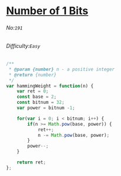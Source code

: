 # [Number of 1 Bits](https://leetcode.com/problems/number-of-1-bits/)
###### No:`191`
###### Difficulty:`Easy`


```javascript
/**
 * @param {number} n - a positive integer
 * @return {number}
 */
var hammingWeight = function(n) {
    var ret = 0;
    const base = 2;
    const bitnum = 32;
    var power = bitnum -1;

    for(var i = 0; i < bitnum; i++) {
        if(n >= Math.pow(base, power)) {
            ret++;
            n -= Math.pow(base, power);
        }
        power--;
    }

    return ret;
};

```
